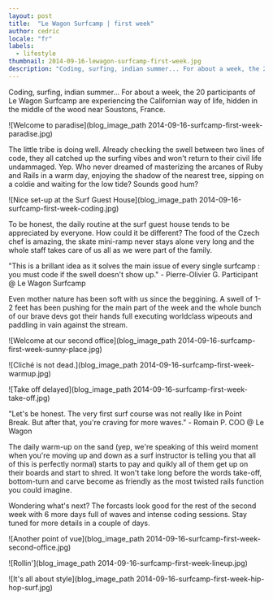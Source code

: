 ```yaml
---
layout: post
title:  "Le Wagon Surfcamp | first week"
author: cedric
locale: "fr"
labels:
  - lifestyle
thumbnail: 2014-09-16-lewagon-surfcamp-first-week.jpg
description: "Coding, surfing, indian summer... For about a week, the 20 participants of Le Wagon Surfcamp are experiencing the Californian way of life, hidden in the middle of the wood near Soustons, France."
---
```


Coding, surfing, indian summer... For about a week, the 20 participants of Le Wagon Surfcamp are experiencing the Californian way of life, hidden in the middle of the wood near Soustons, France.

![Welcome to paradise](blog_image_path 2014-09-16-surfcamp-first-week-paradise.jpg)

The little tribe is doing well. Already checking the swell between two lines of code, they all catched up the surfing vibes and won't return to their civil life undammaged. Yep. Who never dreamed of masterizing the arcanes of Ruby and Rails in a warm day, enjoying the shadow of the nearest tree, sipping on a coldie and waiting for the low tide? Sounds good hum?

![Nice set-up at the Surf Guest House](blog_image_path 2014-09-16-surfcamp-first-week-coding.jpg)

To be honest, the daily routine at the surf guest house tends to be appreciated by everyone. How could it be different? The food of the Czech chef is amazing, the skate mini-ramp never stays alone very long and the whole staff takes care of us all as we were part of the family.

"This is a brillant idea as it solves the main issue of every single surfcamp : you must code if the swell doesn't show up." - Pierre-Olivier G. Participant @ Le Wagon Surfcamp

Even mother nature has been soft with us since the beggining. A swell of 1-2 feet has been pushing for the main part of the week and the whole bunch of our brave devs got their hands full executing worldclass wipeouts and paddling in vain against the stream.

![Welcome at our second office](blog_image_path 2014-09-16-surfcamp-first-week-sunny-place.jpg)

![Cliché is not dead.](blog_image_path 2014-09-16-surfcamp-first-week-warmup.jpg)

![Take off delayed](blog_image_path 2014-09-16-surfcamp-first-week-take-off.jpg)

"Let's be honest. The very first surf course was not really like in Point Break. But after that, you're craving for more waves." - Romain P. COO @ Le Wagon

The daily warm-up on the sand (yep, we're speaking of this weird moment when you're moving up and down as a surf instructor is telling you that all of this is perfectly normal) starts to pay and quikly all of them get up on their boards and start to shred. It won't take long before the words take-off, bottom-turn and carve become as friendly as the most twisted rails function you could imagine.

Wondering what's next? The forcasts look good for the rest of the second week with 6 more days full of waves and intense coding sessions. Stay tuned for more details in a couple of days.

![Another point of vue](blog_image_path 2014-09-16-surfcamp-first-week-second-office.jpg)

![Rollin'](blog_image_path 2014-09-16-surfcamp-first-week-lineup.jpg)

![It's all about style](blog_image_path 2014-09-16-surfcamp-first-week-hip-hop-surf.jpg)
